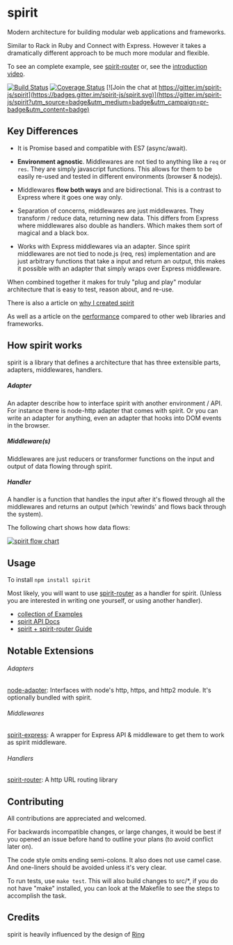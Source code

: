 # spirit
Modern architecture for building modular web applications and frameworks.

Similar to Rack in Ruby and Connect with Express. However it takes a dramatically different approach to be much more modular and flexible.

To see an complete example, see [spirit-router](https://github.com/spirit-js/spirit-router/) or, see the [introduction video](https://www.youtube.com/watch?v=YvxLBd12ZX8&list=PLHw25bReXDKvHd-5mCjMxVkgDvWrx5IFY).

[![Build Status](https://travis-ci.org/spirit-js/spirit.svg?branch=master)](https://travis-ci.org/spirit-js/spirit)
[![Coverage Status](https://coveralls.io/repos/github/spirit-js/spirit/badge.svg?branch=master)](https://coveralls.io/github/spirit-js/spirit?branch=master)
[![Join the chat at https://gitter.im/spirit-js/spirit](https://badges.gitter.im/spirit-js/spirit.svg)](https://gitter.im/spirit-js/spirit?utm_source=badge&utm_medium=badge&utm_campaign=pr-badge&utm_content=badge)

## Key Differences
- It is Promise based and compatible with ES7 (async/await).

- __Environment agnostic__. Middlewares are not tied to anything like a `req` or `res`. They are simply javascript functions. This allows for them to be easily re-used and tested in different environments (browser & nodejs).

- Middlewares __flow both ways__ and are bidirectional. This is a contrast to Express where it goes one way only.

- Separation of concerns, middlewares are just middlewares. They transform / reduce data, returning new data. This differs from Express where middlewares also double as handlers. Which makes them sort of magical and a black box.

- Works with Express middlewares via an adapter. Since spirit middlewares are not tied to node.js (req, res) implementation and are just arbitrary functions that take a input and return an output, this makes it possible with an adapter that simply wraps over Express middleware.

When combined together it makes for truly "plug and play" modular architecture that is easy to test, reason about, and re-use.

There is also a article on [why I created spirit](https://medium.com/@hnry/why-spirit-2990a65ff89f)

As well as a article on the [performance](https://medium.com/p/node-js-web-frameworks-are-slow-3b7dfb5e204d) compared to other web libraries and frameworks.

## How spirit works
spirit is a library that defines a architecture that has three extensible parts, adapters, middlewares, handlers.

##### Adapter
An adapter describe how to interface spirit with another environment / API. For instance there is node-http adapter that comes with spirit. Or you can write an adapter for anything, even an adapter that hooks into DOM events in the browser.

##### Middleware(s)
Middlewares are just reducers or transformer functions on the input and output of data flowing through spirit.

##### Handler
A handler is a function that handles the input after it's flowed through all the middlewares and returns an output (which 'rewinds' and flows back through the system).

The following chart shows how data flows:

[![spirit flow chart](https://raw.githubusercontent.com/spirit-js/spirit/master/docs/flow-chart.png)](https://github.com/spirit-js/spirit)

## Usage
To install `npm install spirit`

Most likely, you will want to use [spirit-router](https://github.com/spirit-js/spirit-router) as a handler for spirit. (Unless you are interested in writing one yourself, or using another handler).

- [collection of Examples](https://github.com/spirit-js/examples)
- [spirit API Docs](docs/api)
- [spirit + spirit-router Guide](https://github.com/spirit-js/spirit-router/tree/master/docs/Guide.md)


## Notable Extensions
###### Adapters
[node-adapter](https://github.com/spirit-js/spirit/blob/master/docs/api/node.md#adapter): Interfaces with node's http, https, and http2 module. It's optionally bundled with spirit.

###### Middlewares
[spirit-express](https://github.com/spirit-js/spirit-express): A wrapper for Express API & middleware to get them to work as spirit middleware.

###### Handlers
[spirit-router](https://github.com/spirit-js/spirit-router):
A http URL routing library


## Contributing
All contributions are appreciated and welcomed.

For backwards incompatible changes, or large changes, it would be best if you opened an issue before hand to outline your plans (to avoid conflict later on).

The code style omits ending semi-colons. It also does not use camel case. And one-liners should be avoided unless it's very clear.

To run tests, use `make test`. This will also build changes to src/*, if you do not have "make" installed, you can look at the Makefile to see the steps to accomplish the task.

## Credits
spirit is heavily influenced by the design of [Ring](https://github.com/ring-clojure/ring)
